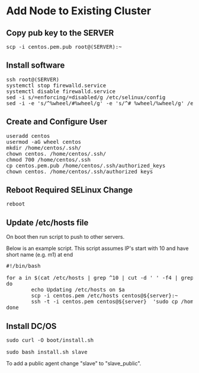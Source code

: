 # Add Node to Existing Cluster

## Copy pub key to the SERVER
<pre>
scp -i centos.pem.pub root@(SERVER):~
</pre>

## Install software 
<pre>
ssh root@(SERVER)
systemctl stop firewalld.service
systemctl disable firewalld.service
sed -i s/=enforcing/=disabled/g /etc/selinux/config
sed -i -e 's/^%wheel/#%wheel/g' -e 's/^# %wheel/%wheel/g' /etc/sudoers
</pre>

## Create and Configure User
<pre>
useradd centos
usermod -aG wheel centos
mkdir /home/centos/.ssh/
chown centos. /home/centos/.ssh/
chmod 700 /home/centos/.ssh
cp centos.pem.pub /home/centos/.ssh/authorized_keys
chown centos. /home/centos/.ssh/authorized_keys
</pre>

## Reboot Required SELinux Change
<pre>
reboot
</pre>

## Update /etc/hosts file 

On boot then run script to push to other servers.

Below is an example script.  This script assumes IP's start with 10 and have short name (e.g. m1) at end

<pre>
#!/bin/bash

for a in $(cat /etc/hosts | grep ^10 | cut -d ' ' -f4 | grep -v boot)
do
        echo Updating /etc/hosts on $a
        scp -i centos.pem /etc/hosts centos@${server}:~
        ssh -t -i centos.pem centos@${server}  'sudo cp /home/centos/hosts /etc/hosts'
done
</pre>

## Install DC/OS
<pre>
sudo curl -O boot/install.sh

sudo bash install.sh slave
</pre>

To add a public agent change "slave" to "slave_public".  

